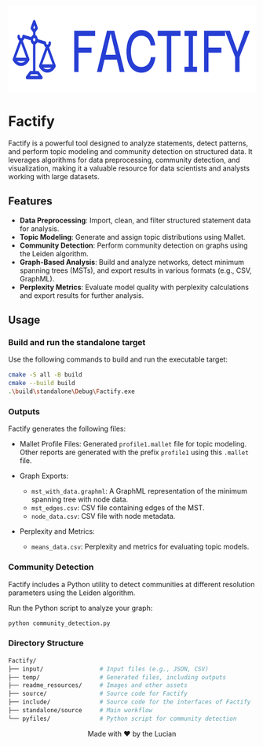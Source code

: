 <p align="center">
  <img src="./readme_resources/factify-high-resolution-logo-transparent.png" height="175" width="auto" />
</p>

# Factify

Factify is a powerful tool designed to analyze statements, detect patterns, and perform topic modeling and community detection on structured data. It leverages algorithms for data preprocessing, community detection, and visualization, making it a valuable resource for data scientists and analysts working with large datasets.

## Features

- **Data Preprocessing**: Import, clean, and filter structured statement data for analysis.
- **Topic Modeling**: Generate and assign topic distributions using Mallet.
- **Community Detection**: Perform community detection on graphs using the Leiden algorithm.
- **Graph-Based Analysis**: Build and analyze networks, detect minimum spanning trees (MSTs), and export results in various formats (e.g., CSV, GraphML).
- **Perplexity Metrics**: Evaluate model quality with perplexity calculations and export results for further analysis.

## Usage

### Build and run the standalone target

Use the following commands to build and run the executable target:

```bash
cmake -S all -B build
cmake --build build
.\build\standalone\Debug\Factify.exe
```

### Outputs

Factify generates the following files:

- Mallet Profile Files: Generated `profile1.mallet` file for topic modeling. Other reports are generated with the prefix `profile1` using this `.mallet` file.

- Graph Exports:

  - `mst_with_data.graphml`: A GraphML representation of the minimum spanning tree with node data.
  - `mst_edges.csv`: CSV file containing edges of the MST.
  - `node_data.csv`: CSV file with node metadata.

- Perplexity and Metrics:

  - `means_data.csv`: Perplexity and metrics for evaluating topic models.

### Community Detection

Factify includes a Python utility to detect communities at different resolution parameters using the Leiden algorithm.

Run the Python script to analyze your graph:

```bash
python community_detection.py
```

### Directory Structure

```bash
Factify/
├── input/                # Input files (e.g., JSON, CSV)
├── temp/                 # Generated files, including outputs
├── readme_resources/     # Images and other assets
├── source/               # Source code for Factify
├── include/              # Source code for the interfaces of Factify
├── standalone/source     # Main workflow
└── pyfiles/              # Python script for community detection
```

<p align="center"> Made with ❤️ by the Lucian </p>

